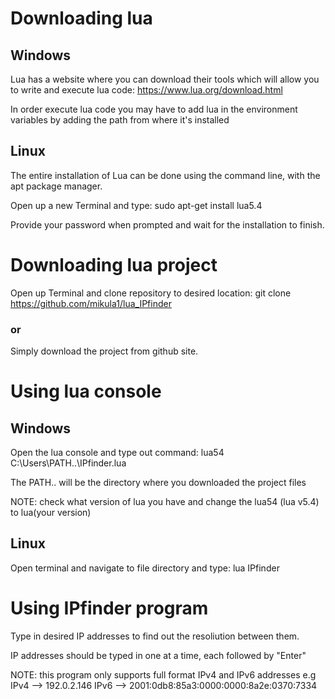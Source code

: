 # Downloading lua

## Windows

Lua has a website where you can download their tools which will allow you to write and execute lua code: https://www.lua.org/download.html

In order execute lua code you may have to add lua in the environment variables by adding the path from where it's installed

## Linux

The entire installation of Lua can be done using the command line, with the apt package manager.

Open up a new Terminal and type: sudo apt-get install lua5.4

Provide your password when prompted and wait for the installation to finish.

# Downloading lua project

Open up Terminal and clone repository to desired location: git clone https://github.com/mikula1/lua_IPfinder

### or

Simply download the project from github site.

# Using lua console

## Windows

Open the lua console and type out command: lua54 C:\Users\PATH..\IPfinder.lua

The PATH.. will be the directory where you downloaded the project files

NOTE: check what version of lua you have and change the lua54 (lua v5.4) to lua(your version) 

## Linux

Open terminal and navigate to file directory and type: lua IPfinder

# Using IPfinder program

Type in desired IP addresses to find out the resoliution between them.

IP addresses should be typed in one at a time, each followed by "Enter"

NOTE: this program only supports full format IPv4 and IPv6 addresses 
e.g  IPv4 --> 192.0.2.146  IPv6 --> 2001:0db8:85a3:0000:0000:8a2e:0370:7334



